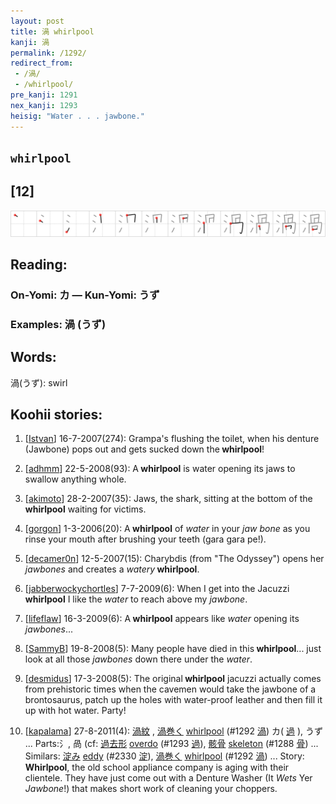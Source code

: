 ```yaml
---
layout: post
title: 渦 whirlpool
kanji: 渦
permalink: /1292/
redirect_from:
 - /渦/
 - /whirlpool/
pre_kanji: 1291
nex_kanji: 1293
heisig: "Water . . . jawbone."
---
```


## `whirlpool`

## [12]

<div class="stroke"><img src="../images/E6B8A6.png" /></div>

## Reading:

### On-Yomi: カ &mdash; Kun-Yomi: うず

### Examples: 渦 (うず)

## Words:

渦(うず): swirl

## Koohii stories:

1) [<a href="http://kanji.koohii.com/profile/Istvan">Istvan</a>] 16-7-2007(274): Grampa&#039;s flushing the toilet, when his denture (Jawbone) pops out and gets sucked down the<strong> whirlpool</strong>! 

2) [<a href="http://kanji.koohii.com/profile/adhmm">adhmm</a>] 22-5-2008(93): A<strong> whirlpool</strong> is water opening its jaws to swallow anything whole. 

3) [<a href="http://kanji.koohii.com/profile/akimoto">akimoto</a>] 28-2-2007(35): Jaws, the shark, sitting at the bottom of the<strong> whirlpool</strong> waiting for victims. 

4) [<a href="http://kanji.koohii.com/profile/gorgon">gorgon</a>] 1-3-2006(20): A<strong> whirlpool</strong> of <em>water</em> in your <em>jaw bone</em> as you rinse your mouth after brushing your teeth (gara gara pe!). 

5) [<a href="http://kanji.koohii.com/profile/decamer0n">decamer0n</a>] 12-5-2007(15): Charybdis (from &quot;The Odyssey&quot;) opens her <em>jawbones</em> and creates a <em>watery</em><strong> whirlpool</strong>. 

6) [<a href="http://kanji.koohii.com/profile/jabberwockychortles">jabberwockychortles</a>] 7-7-2009(6): When I get into the Jacuzzi<strong> whirlpool</strong> I like the <em>water</em> to reach above my <em>jawbone</em>. 

7) [<a href="http://kanji.koohii.com/profile/lifeflaw">lifeflaw</a>] 16-3-2009(6): A<strong> whirlpool</strong> appears like <em>water</em> opening its <em>jawbones</em>... 

8) [<a href="http://kanji.koohii.com/profile/SammyB">SammyB</a>] 19-8-2008(5): Many people have died in this<strong> whirlpool</strong>... just look at all those <em>jawbones</em> down there under the <em>water</em>. 

9) [<a href="http://kanji.koohii.com/profile/desmidus">desmidus</a>] 17-3-2008(5): The original<strong> whirlpool</strong> jacuzzi actually comes from prehistoric times when the cavemen would take the jawbone of a brontosaurus, patch up the holes with water-proof leather and then fill it up with hot water. Party! 

10) [<a href="http://kanji.koohii.com/profile/kapalama">kapalama</a>] 27-8-2011(4):   <a href="http://jisho.org/kanji/details/渦紋">渦紋</a>  ,   <a href="http://jisho.org/kanji/details/渦巻く">渦巻く</a>  <a href="../1292">whirlpool</a> <span class="index">(#1292 <a href="http://jisho.org/kanji/details/渦">渦</a>)</span> カ(  <a href="http://jisho.org/kanji/details/過">過</a>  ), うず ... Parts:氵, 咼 (cf:   <a href="http://jisho.org/kanji/details/過去形">過去形</a>  <a href="../1293">overdo</a> <span class="index">(#1293 <a href="http://jisho.org/kanji/details/過">過</a>)</span>,  <a href="http://jisho.org/kanji/details/骸骨">骸骨</a>  <a href="../1288">skeleton</a> <span class="index">(#1288 <a href="http://jisho.org/kanji/details/骨">骨</a>)</span> ... Similars:   <a href="http://jisho.org/kanji/details/淀み">淀み</a>  <a href="../2330">eddy</a> <span class="index">(#2330 <a href="http://jisho.org/kanji/details/淀">淀</a>)</span>,   <a href="http://jisho.org/kanji/details/渦巻く">渦巻く</a>  <a href="../1292">whirlpool</a> <span class="index">(#1292 <a href="http://jisho.org/kanji/details/渦">渦</a>)</span> ... Story:<strong> Whirlpool</strong>, the old school appliance company is aging with their clientele. They have just come out with a Denture Washer (It <em>Wets</em> Yer <em>Jawbone</em>!) that makes short work of cleaning your choppers. 
